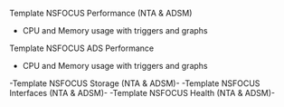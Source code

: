 Template NSFOCUS Performance (NTA & ADSM)
 - CPU and Memory usage with triggers and graphs

Template NSFOCUS ADS Performance
 - CPU and Memory usage with triggers and graphs

-Template NSFOCUS Storage (NTA & ADSM)-
-Template NSFOCUS Interfaces (NTA & ADSM)-
-Template NSFOCUS Health (NTA & ADSM)-
